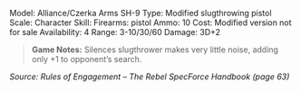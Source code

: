 Model: Alliance/Czerka Arms SH-9
Type: Modified slugthrowing pistol
Scale: Character
Skill: Firearms: pistol
Ammo: 10
Cost: Modified version not for sale
Availability: 4
Range: 3-10/30/60
Damage: 3D+2

> **Game Notes:** 
> Silences slugthrower makes very little noise, adding only +1 to opponent’s search.

*Source: Rules of Engagement – The Rebel SpecForce Handbook (page 63)*